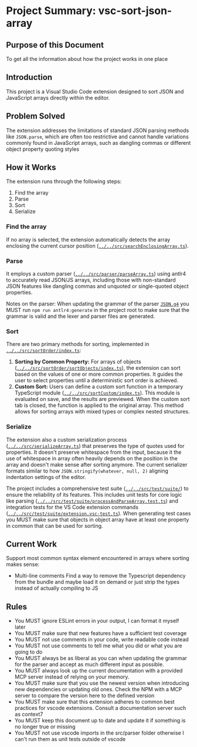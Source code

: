 # Project Summary: vsc-sort-json-array

## Purpose of this Document

To get all the information about how the project works in one place

## Introduction

This project is a Visual Studio Code extension designed to sort JSON and JavaScript arrays directly within the editor.

## Problem Solved

The extension addresses the limitations of standard JSON parsing methods like `JSON.parse`, which are often too restrictive and cannot handle variations commonly found in JavaScript arrays, such as dangling commas or different object property quoting styles

## How it Works

The extension runs through the following steps:

1. Find the array
2. Parse
3. Sort
4. Serialize

### Find the array

If no array is selected, the extension automatically detects the array enclosing the current cursor position ([`../../src/searchEnclosingArray.ts`](../../src/searchEnclosingArray.ts)).

### Parse

It employs a custom parser ([`../../src/parser/parseArray.ts`](../../src/parser/parseArray.ts)) using antlr4 to accurately read JSON/JS arrays, including those with non-standard JSON features like dangling commas and unquoted or single-quoted object properties. 

Notes on the parser: When updating the grammar of the parser [`JSON.g4`](../../src/parser/JSON.g4) you MUST run `npm run antlr4:generate` in the project root to make sure that the grammar is valid and the lexer and parser files are generated.


### Sort
There are two primary methods for sorting, implemented in [`../../src/sortOrder/index.ts`](../../src/sortOrder/index.ts):

1.  **Sorting by Common Property:** For arrays of objects ([`../../src/sortOrder/sortObjects/index.ts`](../../src/sortOrder/sortObjects/index.ts)), the extension can sort based on the values of one or more common properties. It guides the user to select properties until a deterministic sort order is achieved.
2.  **Custom Sort:** Users can define a custom sort function in a temporary TypeScript module ([`../../src/sortCustom/index.ts`](../../src/sortCustom/index.ts)). This module is evaluated on save, and the results are previewed. When the custom sort tab is closed, the function is applied to the original array. This method allows for sorting arrays with mixed types or complex nested structures.

### Serialize

The extension also a custom serialization process ([`../../src/serializeArray.ts`](../../src/serializeArray.ts)) that preserves the type of quotes used for properties. It doesn't preserve whitespace from the input, because it the use of whitespace in array often heavily depends on the position in the array and doesn't make sense after sorting anymore. The current serializer formats similar to how `JSON.stringify(whatever, null, 2)` aligning indentation settings of the editor.


The project includes a comprehensive test suite ([`../../src/test/suite/`](../../src/test/suite/)) to ensure the reliability of its features. This includes unit tests for core logic like parsing ([`../../src/test/suite/processAndParseArray.test.ts`](../../src/test/suite/processAndParseArray.test.ts)) and integration tests for the VS Code extension commands ([`../../src/test/suite/extension.vsc-test.ts`](../../src/test/suite/extension.vsc-test.ts)). When generating test cases you MUST make sure that objects in object array have at least one property in common that can be used for sorting.

## Current Work

Support most common syntax element encountered in arrays where sorting makes sense:
 - Multi-line comments
Find a way to remove the Typescript dependency from the bundle and maybe load it on demand or just strip the types instead of actually compiling to JS

## Rules
- You MUST ignore ESLint errors in your output, I can format it myself later
- You MUST make sure that new features have a sufficient test coverage
- You MUST not use comments in your code, write readable code instead
- You MUST not use comments to tell me what you did or what you are going to do
- You MUST always be as liberal as you can when updating the grammar for the parser and accept as much different input as possible. 
- You MUST always look up the current documentation with a provided MCP server instead of relying on your memory.
- You MUST make sure that you use the newest version when introducing new dependencies or updating old ones. Check the NPM with a MCP server to compare the version here to the defined version
- You MUST make sure that this extension adheres to common best practices for vscode extensions. Consult a documentation server such as context7
- You MUST keep this document up to date and update it if something is no longer true or missing
- You MUST not use vscode imports in the src/parser folder otherwise I can't run them as unit tests outside of vscode